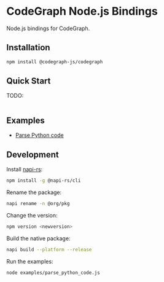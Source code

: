 # CodeGraph Node.js Bindings

Node.js bindings for CodeGraph.


## Installation

```bash
npm install @codegraph-js/codegraph
```


## Quick Start

TODO:

```javascript
```


## Examples

- [Parse Python code](examples/parse_python_code.js)


## Development

Install [napi-rs][1]:

```bash
npm install -g @napi-rs/cli
```

Rename the package:

```bash
napi rename -n @org/pkg
```

Change the version:

```bash
npm version <newversion>
```

Build the native package:

```bash
napi build --platform --release
```

Run the examples:

```bash
node examples/parse_python_code.js
```


[1]: https://napi.rs/

